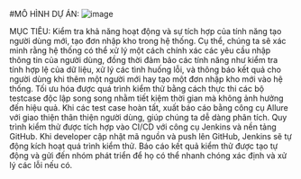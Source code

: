 #MÔ HÌNH DỰ ÁN:
![image](https://github.com/user-attachments/assets/e90d97e9-d377-442a-80f8-4ee8e1a7f6b7)

MỤC TIÊU: Kiểm tra khả năng hoạt động và sự tích hợp của tính năng tạo người dùng mới, tạo đơn nhập kho trong hệ thống. Cụ thể, chúng ta sẽ xác minh rằng hệ thống có thể xử lý một cách chính xác các yêu cầu nhập thông tin của người dùng, đồng thời đảm bảo các tính năng như kiểm tra tính hợp lệ của dữ liệu, xử lý các tình huống lỗi, và thông báo kết quả cho người dùng khi thêm một người mới hay tạo một đơn nhập kho mới vào hệ thống. Tối ưu hóa được quá trình kiểm thử bằng cách thực thi các bộ testcase độc lập song song nhằm tiết kiệm thời gian mà không ảnh hưởng đến hiệu quả. Khi các test case hoàn tất, xuất báo cáo bằng công cụ Allure với giao thiện thân thiện người dùng, giúp chúng ta dễ dàng phân tích. Quy trình kiểm thử được tích hợp vào CI/CD với công cụ Jenkins và nền tảng GitHub. Khi developer cập nhật mã nguồn và push lên GitHub, Jenkins sẽ tự động kích hoạt quá trình kiểm thử. Báo cáo kết quả kiểm thử được tạo tự động và gửi đến nhóm phát triển để họ có thể nhanh chóng xác định và xử lý các lỗi nếu có.
